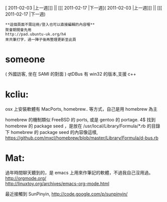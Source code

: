[ 2011-02-03 |上一週]]] || [[[ 2011-02-17 |下一週]( 2011-02-03 |上一週]]] || [[[ 2011-02-17 |下一週)




    **這個頁面不需註冊/登入也可以直接編輯的內容喔**
    聚會期間會先用 
    http://pad.ubuntu-uk.org/h4 
    來共筆打字，過一陣子後再整理更新至此頁



# someone 

( 外國訪客, 坐在 SAMI 的對面 )
qtDBus 有 win32 的版本,支援 c++ 


# kcliu:

osx 上安裝軟體有 MacPorts, homebrew.. 等方式，自己是用 homebrew 為主

homebrew 的機制類似 FreeBSD 的 ports, 或是 gentoo 的 portage.
4$ 找到 homebrew 的 package seed ，是放在 /usr/local/Library/Formula/*.rb 的目錄下
homebrew 的 package seed 的內容像這樣, <https://github.com/mxcl/homebrew/blob/master/Library/Formula/d-bus.rb>  

# Mat:

過年時間聊天聽到的，是 emacs 上用來作筆記的軟體，不過我自己沒用過。
<http://orgmode.org/>  
<http://linuxtoy.org/archives/emacs-org-mode.html>  

最近接觸到 SunPinyin, <http://code.google.com/p/sunpinyin/>  